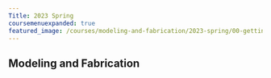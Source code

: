 ```yaml
---
Title: 2023 Spring
coursemenuexpanded: true
featured_image: /courses/modeling-and-fabrication/2023-spring/00-getting-started/2023-modeling-and-fabrication-course-image.jpg
---
```


## Modeling and Fabrication
